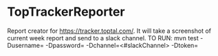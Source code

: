 # TopTrackerReporter
Report creator for https://tracker.toptal.com/. It will take a screenshot of current week report and send to a slack channel.
 TO RUN: 
 mvn test -Dusername=<topTrackerUsername> -Dpassword=<topTrackerPassword> -Dchannel=<#slackChannel> -Dtoken=<slackUserToken>

